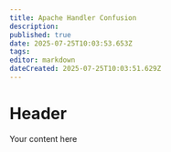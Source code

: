 ```yaml
---
title: Apache Handler Confusion
description: 
published: true
date: 2025-07-25T10:03:53.653Z
tags: 
editor: markdown
dateCreated: 2025-07-25T10:03:51.629Z
---
```


# Header
Your content here